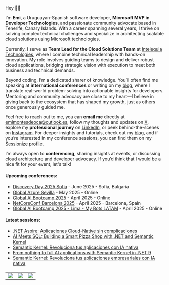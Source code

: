 Hey 👋🏼

I’m **Emi**, a Uruguayan-Spanish software developer, **Microsoft MVP in Developer Technologies**, and passionate community advocate based in Tenerife, Canary Islands. With a career spanning several years, I thrive on solving complex technical challenges and specialize in architecting scalable cloud solutions using Microsoft technologies.  

Currently, I serve as **Team Lead for the Cloud Solutions Team** at [Intelequia Technologies](https://intelequia.com), where I combine technical leadership with hands-on innovation. My role involves guiding teams to design and deliver robust cloud applications, bridging strategic vision with execution to meet both business and technical demands.  

Beyond coding, I’m a dedicated sharer of knowledge. You’ll often find me speaking at **international conferences** or writing on my [blog](https://blog.emilianomontesdeoca.com), where I translate real-world problem-solving into actionable insights for developers. Mentoring and community advocacy are close to my heart—I believe in giving back to the ecosystem that has shaped my growth, just as others once generously guided me.  

Feel free to reach out to me, you can **email me** directly at [emimontesdeoca@outlook.es](mailto:emimontesdeoca@outlook.es), follow my thoughts and updates on [X](https://twitter.com/emimontesdeocaa), explore my **professional journey** on [LinkedIn](https://www.linkedin.com/in/emimontesdeoca/), or peek behind-the-scenes on [Instagram](https://www.instagram.com/emimontesdeoca/). For deeper insights and tutorials, check out my [blog](https://blog.emilianomontesdeoca.com), and if you’re interested in my conference sessions, you can find them on my [Sessionize profile](https://sessionize.com/emimontesdeoca/).

I’m always open to **conferencing**, sharing insights at events, or discussing cloud architecture and developer advocacy. If you’d think that I would be a nice fit for your event, let's talk!

#### Upcoming conferences:  
<!-- CONFERENCES-POST-LIST:START -->
- [Discovery Day 2025 Sofia](https://sessionize.comhttps://www.eventbrite.com/e/discovery-day-2025-tickets-1234667948069) - June 2025 - Sofia, Bulgaria
- [Global Azure Sevilla](https://sessionize.comhttps://azuresevilla.github.io/blog/category/global-azure-sevilla-2025/) - May 2025 - Online
- [Global AI Bootcamp 2025](https://sessionize.comhttps://www.meetup.com/es-ES/cloudexpertsc/events/304393901/?eventorigin=group_events_list) - April 2025 - Online
- [NetCoreConf Barcelona 2025](https://sessionize.comhttps://netcoreconf.com/) - April 2025 - Barcelona, Spain
- [Global AI Bootcamp 2025 - Lima - My Bots LATAM](https://sessionize.comhttps://globalai.community/bootcamp/peru-lima-my-bots/) - April 2025 - Online
<!-- CONFERENCES-POST-LIST:END -->  

#### Latest sessions:  
<!-- SESSIONS-POST-LIST:START -->
- [.NET Aspire: Aplicaciones Cloud-Native sin complicaciones](https://sessionize.com/s/emimontesdeoca/net-aspire-aplicaciones-cloud-native-sin-complicac/131284) 
- [AI Meets SQL: Building a Smart Pizza Shop with .NET and Semantic Kernel](https://sessionize.com/s/emimontesdeoca/ai-meets-sql-building-a-smart-pizza-shop-with-.net/134364) 
- [Semantic Kernel: Revoluciona tus aplicaciones con IA nativa](https://sessionize.com/s/emimontesdeoca/semantic-kernel-revoluciona-tus-aplicaciones-con-i/134363) 
- [From nothing to full AI applications with Semantic Kernel in .NET 9](https://sessionize.com/s/emimontesdeoca/from-nothing-to-full-ai-applications-with-semantic/134362) 
- [Semantic Kernel: Revoluciona tus aplicaciones empresariales con IA nativa](https://sessionize.com/s/emimontesdeoca/semantic-kernel-revoluciona-tus-aplicaciones-empre/131287) 
<!-- SESSIONS-POST-LIST:END -->  

####  

<table style="border: none;" cellspacing="0" cellpadding="0" border="0">
  <tr>
    <td><img src="https://sessionize.com/Assets/speaker-certificate/Most_Active_Speaker2024.svg">
    </td>
    <td><img src="https://sessionize.com/Assets/speaker-certificate/Most_Active_Speaker2023.svg"></td>
    <td><img src="https://sessionize.com/Assets/speaker-certificate/msmvp.png"></td>
</table>

<!-- UPDATED-AT:20250408100230 -->
